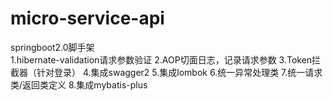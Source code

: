 # micro-service-api
springboot2.0脚手架</br>
1.hibernate-validation请求参数验证
2.AOP切面日志，记录请求参数
3.Token拦截器（针对登录）
4.集成swagger2
5.集成lombok
6.统一异常处理类
7.统一请求类/返回类定义
8.集成mybatis-plus
